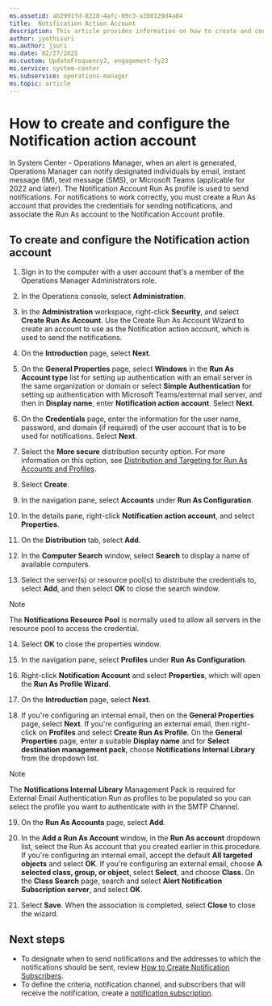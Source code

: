 ```yaml
---
ms.assetid: ab2991fd-8228-4afc-89c3-a380129d4a84
title:  Notification Action Account
description: This article provides information on how to create and configure the notification action account.
author: jyothisuri
ms.author: jsuri
ms.date: 02/27/2025
ms.custom: UpdateFrequency2, engagement-fy23
ms.service: system-center
ms.subservice: operations-manager
ms.topic: article
---
```


# How to create and configure the Notification action account


In System Center - Operations Manager, when an alert is generated, Operations Manager can notify designated individuals by email, instant message (IM), text message (SMS), or Microsoft Teams (applicable for 2022 and later). The Notification Account Run As profile is used to send notifications. For notifications to work correctly, you must create a Run As account that provides the credentials for sending notifications, and associate the Run As account to the Notification Account profile.  

## To create and configure the Notification action account  

1.  Sign in to the computer with a user account that's a member of the Operations Manager Administrators role.  

2.  In the Operations console, select **Administration**.  

3.  In the **Administration** workspace, right-click **Security**, and select **Create Run As Account**. Use the Create Run As Account Wizard to create an account to use as the Notification action account, which is used to send the notifications.  

4.  On the **Introduction** page, select **Next**.  

5.  On the **General Properties** page, select **Windows** in the **Run As Account type** list for setting up authentication with an email server in the same organization or domain or select **Simple Authentication** for setting up authentication with Microsoft Teams/external mail server, and then in **Display name**, enter **Notification action account**. Select **Next**.  

6.  On the **Credentials** page, enter the information for the user name, password, and domain (if required) of the user account that is to be used for notifications. Select **Next**.  

7.  Select the **More secure** distribution security option. For more information on this option, see [Distribution and Targeting for Run As Accounts and Profiles](manage-security-dist-target-runas-profiles.md).  

8.  Select **Create**.  

9. In the navigation pane, select **Accounts** under **Run As Configuration**.  

10. In the details pane, right-click **Notification action account**, and select **Properties**.  

11. On the **Distribution** tab, select **Add**.  

12. In the **Computer Search** window, select **Search** to display a name of available computers.  

13. Select the server(s) or resource pool(s) to distribute the credentials to, select **Add**, and then select **OK** to close the search window.  
> [!NOTE]
> The **Notifications Resource Pool** is normally used to allow all servers in the resource pool to access the credential.

14. Select **OK** to close the properties window.  

15. In the navigation pane, select **Profiles** under **Run As Configuration**.  

16. Right-click **Notification Account** and select **Properties**, which will open the **Run As Profile Wizard**.  

17. On the **Introduction** page, select **Next**.  

1. If you're configuring an internal email, then on the **General Properties** page, select **Next**. If you're configuring an external email, then right-click on **Profiles** and select **Create Run As Profile**. On the **General Properties** page, enter a suitable **Display name** and for **Select destination management pack**, choose **Notifications Internal Library** from the dropdown list.
> [!NOTE]
> The **Notifications Internal Library** Management Pack is required for External Email Authentication Run as profiles to be populated so you can select the profile you want to authenticate with in the SMTP Channel.

19. On the **Run As Accounts** page, select **Add**.  

20. In the **Add a Run As Account** window, in the **Run As account** dropdown list,  select the Run As account that you created earlier in this procedure. If you're configuring an internal email, accept the default **All targeted objects** and select **OK**. If you're configuring an external email, choose **A selected class, group, or object**, select **Select**, and choose **Class**. On the **Class Search** page, search and select **Alert Notification Subscription server**, and select **OK**.

21. Select **Save**. When the association is completed, select **Close** to close the wizard.  

## Next steps

* To designate when to send notifications and the addresses to which the notifications should be sent, review [How to Create Notification Subscribers](manage-notifications-create-subscribers.md).
* To define the criteria, notification channel, and subscribers that will receive the notification, create a [notification subscription](manage-notifications-create-subscriptions.md).


